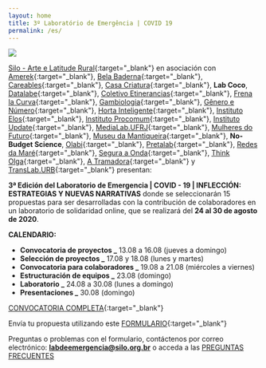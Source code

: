```yaml
---
layout: home
title: 3º Laboratório de Emergência | COVID 19
permalink: /es/
---
```


![](/3ed/media/images/covers/chamada_projetos_es.png)

[Silo - Arte e Latitude Rural](https://silo.org.br/){:target="_blank"} en asociación con [Amerek](https://twitter.com/amerek_ufmg){:target="_blank"}, [Bela Baderna](http://belabaderna.com.br/){:target="_blank"}, [Careables](https://www.careables.org/){:target="_blank"}, [Casa Criatura](https://www.instagram.com/casacriatura/){:target="_blank"}, **Lab Coco**, [Datalabe](https://datalabe.org/){:target="_blank"}, [Coletivo Etinerancias](https://www.instagram.com/etinerancias){:target="_blank"}, [Frena la Curva](https://frenalacurva.net/){:target="_blank"}, [Gambiologia](http://www.gambiologia.net/blog/){:target="_blank"}, [Gênero e Número](http://www.generonumero.media/){:target="_blank"},
[Horta Inteligente](https://hortainteligente.wixsite.com/hortainteligente){:target="_blank"}, [Instituto Elos](https://institutoelos.org/){:target="_blank"}, [Instituto Procomum](https://www.procomum.org/){:target="_blank"}, [Instituto Update](https://www.institutoupdate.org.br/){:target="_blank"}, [MediaLab.UFRJ](href="http://medialabufrj.net/"){:target="_blank"}, [Mulheres do Futuro](https://www.instagram.com/mulheresdofuturopa/){:target="_blank"}, [Museu da Mantiqueira](https://museudamantiqueira.com.br/){:target="_blank"}, **No-Budget Science**, [Olabi](https://www.olabi.org.br){:target="_blank"}, [Pretalab](https://www.pretalab.com/){:target="_blank"}, [Redes da Maré](http://www.redesdamare.org.br/){:target="_blank"}, [Segura a Onda](https://seguraaonda.com.br/){:target="_blank"}, [Think Olga](https://www.thinkolga.com/){:target="_blank"}, [A Tramadora](https://www.tramadora.net/){:target="_blank"} y [TransLab.URB](https://translaburb.cc/){:target="_blank"}  presentan:


**3ª Edición del Laboratorio de Emergencia \| COVID - 19 \| INFLECCIÓN: ESTRATEGIAS Y NUEVAS NARRATIVAS** donde se seleccionarán 15 propuestas para ser desarrolladas con la contribución de colaboradores en un laboratorio de solidaridad online, que se realizará del **24 al 30 de agosto de 2020**.

**CALENDARIO:**
  
* **Convocatoria de proyectos       _** 13.08 a 16.08 (jueves a domingo)
* **Selección de proyectos          _** 17.08 y 18.08 (lunes y martes)
* **Convocatoria para colaboradores _** 19.08 a 21.08 (miércoles a viernes)
* **Estructuración de equipos       _** 23.08 (domingo)
* **Laboratorio                     _** 24.08 a 30.08 (lunes a domingo)
* **Presentaciones                  _** 30.08 (domingo)



[CONVOCATORIA COMPLETA](/3ed/media/docs/ES_PROYECTOS_LAB_DE_EMERGENCIA.pdf){:target="_blank"} 


Envía tu propuesta utilizando este [FORMULARIO](https://forms.gle/NmCLFYLnXm6L97ER9){:target="_blank"}
  
  
Preguntas o problemas con el formulario, contáctenos por correo electrónico:  **labdeemergencia@silo.org.br** 
o acceda a las [PREGUNTAS FRECUENTES](/3ed/pt/dicas/perguntas-frequentes)
